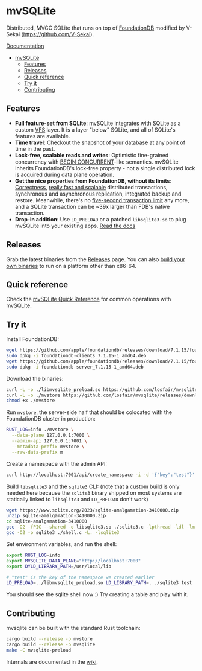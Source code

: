 # mvSQLite

Distributed, MVCC SQLite that runs on top of [FoundationDB](https://github.com/apple/foundationdb) modified by V-Sekai (https://github.com/V-Sekai).

[Documentation](https://github.com/losfair/mvsqlite/wiki/)

- [mvSQLite](#mvsqlite)
  - [Features](#features)
  - [Releases](#releases)
  - [Quick reference](#quick-reference)
  - [Try it](#try-it)
  - [Contributing](#contributing)

## Features

- **Full feature-set from SQLite**: mvSQLite integrates with SQLite as a custom [VFS](https://www.sqlite.org/vfs.html) layer. It is a layer "below" SQLite, and all of SQLite's features are available.
- **Time travel**: Checkout the snapshot of your database at any point of time in the past.
- **Lock-free, scalable reads and writes**: Optimistic fine-grained concurrency with [BEGIN CONCURRENT](https://www.sqlite.org/cgi/src/doc/begin-concurrent/doc/begin_concurrent.md)-like semantics. mvSQLite inherits FoundationDB's lock-free property - not a single distributed lock is acquired during data plane operation.
- **Get the nice properties from FoundationDB, without its limits**: [Correctness](https://apple.github.io/foundationdb/testing.html), [really fast and scalable](https://apple.github.io/foundationdb/performance.html) distributed transactions, synchronous and asynchronous replication, integrated backup and restore. Meanwhile, there's no [five-second transaction limit](https://apple.github.io/foundationdb/known-limitations.html) any more, and a SQLite transaction can be ~39x larger than FDB's native transaction.
- **Drop-in addition**: Use `LD_PRELOAD` or a patched `libsqlite3.so` to plug mvSQLite into your existing apps. [Read the docs](https://github.com/losfair/mvsqlite/wiki/Integration)

## Releases

Grab the latest binaries from the [Releases](https://github.com/losfair/mvsqlite/releases) page. You can also [build your own binaries](#contributing) to run on a platform other than x86-64.

## Quick reference

Check the [mvSQLite Quick Reference](https://github.com/V-Sekai/mvsqlite/wiki/Quick-Reference) for common operations with mvSQLite.

## Try it

Install FoundationDB:

```bash
wget https://github.com/apple/foundationdb/releases/download/7.1.15/foundationdb-clients_7.1.15-1_amd64.deb
sudo dpkg -i foundationdb-clients_7.1.15-1_amd64.deb
wget https://github.com/apple/foundationdb/releases/download/7.1.15/foundationdb-server_7.1.15-1_amd64.deb
sudo dpkg -i foundationdb-server_7.1.15-1_amd64.deb
```

Download the binaries:

```bash
curl -L -o ./libmvsqlite_preload.so https://github.com/losfair/mvsqlite/releases/download/v0.2.1/libmvsqlite_preload.so
curl -L -o ./mvstore https://github.com/losfair/mvsqlite/releases/download/v0.2.1/mvstore
chmod +x ./mvstore
```

Run `mvstore`, the server-side half that should be colocated with the FoundationDB cluster in production:

```bash
RUST_LOG=info ./mvstore \
  --data-plane 127.0.0.1:7000 \
  --admin-api 127.0.0.1:7001 \
  --metadata-prefix mvstore \
  --raw-data-prefix m
```

Create a namespace with the admin API:

```bash
curl http://localhost:7001/api/create_namespace -i -d '{"key":"test"}'
```

Build `libsqlite3` and the `sqlite3` CLI: (note that a custom build is only needed here because the `sqlite3` binary shipped on most systems are statically linked to `libsqlite3` and `LD_PRELOAD` don't work)

```bash
wget https://www.sqlite.org/2023/sqlite-amalgamation-3410000.zip
unzip sqlite-amalgamation-3410000.zip
cd sqlite-amalgamation-3410000
gcc -O2 -fPIC --shared -o libsqlite3.so ./sqlite3.c -lpthread -ldl -lm
gcc -O2 -o sqlite3 ./shell.c -L. -lsqlite3
```

Set environment variables, and run the shell:

```bash
export RUST_LOG=info 
export MVSQLITE_DATA_PLANE="http://localhost:7000"
export DYLD_LIBRARY_PATH=/usr/local/lib

# "test" is the key of the namespace we created earlier
LD_PRELOAD=../libmvsqlite_preload.so LD_LIBRARY_PATH=. ./sqlite3 test
```

You should see the sqlite shell now :) Try creating a table and play with it.

## Contributing

mvsqlite can be built with the standard Rust toolchain:

```bash
cargo build --release -p mvstore
cargo build --release -p mvsqlite
make -C mvsqlite-preload
```

Internals are documented in the [wiki](https://github.com/V-Sekai/mvsqlite/wiki).

```
